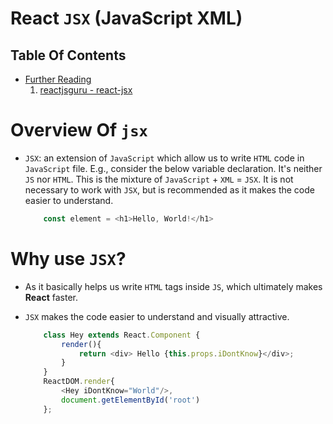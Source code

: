 # React `JSX` (JavaScript XML)

## Table Of Contents
- [Further Reading]()
    1. [reactjsguru - react-jsx](https://reactjsguru.com/react-jsx/)

# Overview Of `jsx`
* `JSX`: an extension of `JavaScript` which allow us to write `HTML` code in `JavaScript` file. E.g., consider the below variable declaration. It's neither `JS` nor `HTML`. This is the mixture of `JavaScript` + `XML` = `JSX`. It is not necessary to work with `JSX`, but is recommended as it makes the code easier to understand.

    ```js
        const element = <h1>Hello, World!</h1>
    ```

# Why use `JSX`?
* As it basically helps us write `HTML` tags inside `JS`, which ultimately makes __React__ faster.
* `JSX` makes the code easier to understand and visually attractive.

    ```js
        class Hey extends React.Component {
            render(){
                return <div> Hello {this.props.iDontKnow}</div>;
            }
        }
        ReactDOM.render{
            <Hey iDontKnow="World"/>,
            document.getElementById('root')
        };
    ```